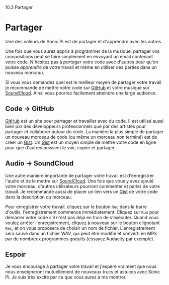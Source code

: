 10.3 Partager

# Partager

Une des valeurs de Sonic Pi est de partager et d'apprendre avec les
autres.

Une fois que vous aurez appris à programmer de la musique, partager
vos compositions peut se faire simplement en envoyant un email
contenant votre code. N'hésitez pas à *partager* votre code avec
d'autres pour qu'on puisse *apprendre* de votre travail et même en
utiliser des parties dans un nouveau *morceau*.

Si vous vous demandez quel est le meilleur moyen de partager votre
travail je recommande de mettre votre code sur
[GitHub](https://github.com) et votre musique sur
[SoundCloud](https://soundcloud.com). Ainsi vous pourrez facilement
atteindre une large audience.

## Code -> GitHub

[GitHub](https://github.com) est un site pour partager et travailler
avec du code. Il est utilisé aussi bien par des développeurs
professionnels que par des artistes pour partager et collaborer autour
du code. La manière la plus simple de partager un nouveau
morceau de code (ou même un morceau non terminé) est de créer un
[Gist](https://gist.github.com). Un [Gist](https://gist.github.com)
est un moyen simple de mettre votre code en ligne pour que d'autres
puissent le voir, copier et partager.

## Audio -> SoundCloud

Une autre manière importante de partager votre travail est
d'enregistrer l'audio et de le mettre sur
[SoundCloud](https://soundcloud.com). Une fois que vous y avez ajouté
votre morceau, d'autres utilisateurs pourront commenter et parler de
votre travail. Je recommande aussi de placer un lien vers un 
[Gist](https://gist.github.com) de votre code dans la description du
morceau.

Pour enregistrer votre travail, cliquez sur le bouton `Rec` dans la
barre d'outils, l'enregistrement commence immédiatement. Cliquez sur
`Run` pour démarrer votre code s'il n'est pas déjà en train de
s'exécuter. Quand vous voulez arrêter l'enregistrement, cliquez à
nouveau sur le bouton clignotant `Rec`, et on vous proposera de
choisir un nom de fichier. L'enregistrement sera sauvé dans un fichier
WAV, qui peut être modifié et converti en MP3 par de nombreux
programmes gratuits (essayez Audacity par exemple).

## Espoir

Je vous encourage à partager votre travail et j'espère vraiment que
nous nous enseigneront mutuellement de nouveaux trucs et astuces avec
Sonic Pi. Je suis très excité par ce que vous aurez à me montrer.
